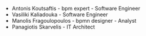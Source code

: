 * Antonis Koutsaftis - bpm expert - Software Engineer
* Vasiliki Kaliadouka - Software Engineer
* Manolis Fragoulopoulos - bpmn designer - Analyst
* Panagiotis Skarvelis - IT Architect

